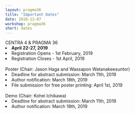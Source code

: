 ```yaml
---
layout: pragma36
title: "Important Dates"
date: 2018-12-07
workshop: pragma36
short: dates
---
```


<div class="border36">CENTRA 4 & PRAGMA 36 </div>

<li><strong>April 22-27, 2019</strong></li>
<li>Registration Opens - 1st February, 2019</li>
<li>Registration Closes - 1st April, 2019</li><br>

<div class="border36">Poster (Chair: Jason Haga and Wassapon Watanakeesuntor) </div>
<li>Deadline for abstract submission: March 11th, 2019</li>
<li>Author notification: March 18th, 2019</li>
<li>File submission for free poster printing: April 1st, 2019</li><br>

<div class="border36">Demo (Chair: Kohei Ichikawa) </div>
<li>Deadline for abstract submission: March 11th, 2019</li>
<li>Author notification: March 18th, 2019</li>
